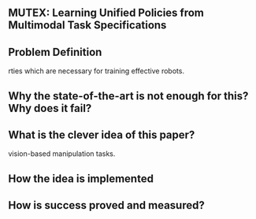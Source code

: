 ## MUTEX: Learning Unified Policies from Multimodal Task Specifications

## Problem Definition
rties which are necessary for training effective robots.

## Why the state-of-the-art is not enough for this? Why does it fail?

## What is the clever idea of this paper?
vision-based manipulation tasks.

## How the idea is implemented


##  How is success proved and measured?

